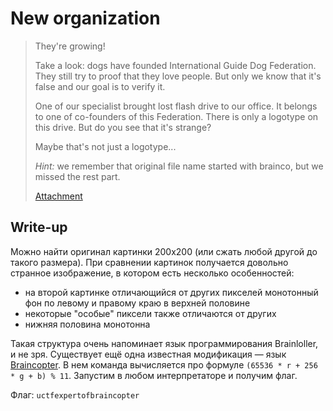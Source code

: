 # New organization

> They're growing!
> 
> Take a look: dogs have founded International Guide Dog Federation. They still try to proof that they love people. But only we know that it's false and our goal is to verify it.
> 
> One of our specialist brought lost flash drive to our office. It belongs to one of co-founders of this Federation. There is only a logotype on this drive. But do you see that it's strange?
> 
> Maybe that's not just a logotype...
> 
> _Hint:_ we remember that original file name started with brainco, but we missed the rest part.
> 
> [Attachment](https://github.com/upmlctf/2017/blob/master/new-organization/logo.png)

## Write-up
Можно найти оригинал картинки 200х200 (или сжать любой другой до такого размера). При сравнении картинок получается довольно странное изображение, в котором есть несколько особенностей:

* на второй картинке отличающийся от других пикселей монотонный фон по левому и правому краю в верхней половине
* некоторые "особые" пиксели также отличаются от других
* нижняя половина монотонна

Такая структура очень напоминает язык программирования Brainloller, и не зря.
Существует ещё одна известная модификация — язык [Braincopter](https://esolangs.org/wiki/Braincopter).
В нем команда вычисляется про формуле `(65536 * r + 256 * g + b) % 11`.
Запустим в любом интерпретаторе и получим флаг.

Флаг: `uctfexpertofbraincopter`
